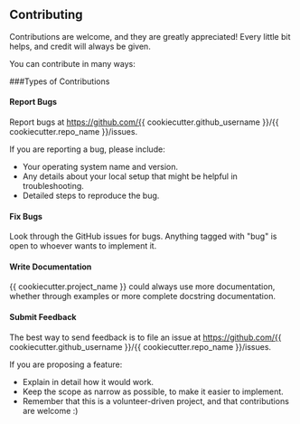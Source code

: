 ## Contributing

Contributions are welcome, and they are greatly appreciated! Every
little bit helps, and credit will always be given. 

You can contribute in many ways:

###Types of Contributions

#### Report Bugs

Report bugs at https://github.com/{{ cookiecutter.github_username }}/{{ cookiecutter.repo_name }}/issues.

If you are reporting a bug, please include:

* Your operating system name and version.
* Any details about your local setup that might be helpful in troubleshooting.
* Detailed steps to reproduce the bug.

#### Fix Bugs

Look through the GitHub issues for bugs. Anything tagged with "bug"
is open to whoever wants to implement it.

#### Write Documentation

{{ cookiecutter.project_name }} could always use more documentation, whether through examples or more 
complete docstring documentation.

#### Submit Feedback

The best way to send feedback is to file an issue at https://github.com/{{ cookiecutter.github_username }}/{{ cookiecutter.repo_name }}/issues.

If you are proposing a feature:

* Explain in detail how it would work.
* Keep the scope as narrow as possible, to make it easier to implement.
* Remember that this is a volunteer-driven project, and that contributions
  are welcome :)
